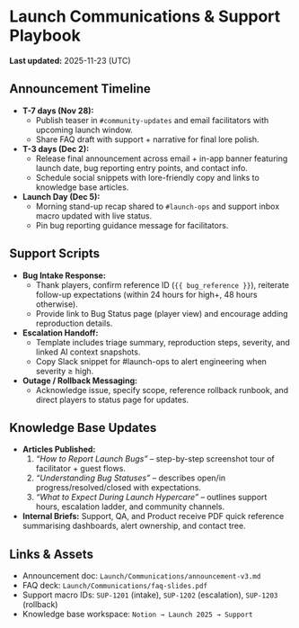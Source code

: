 # Launch Communications & Support Playbook

**Last updated:** 2025-11-23 (UTC)

## Announcement Timeline
- **T-7 days (Nov 28):**
  - Publish teaser in `#community-updates` and email facilitators with upcoming launch window.
  - Share FAQ draft with support + narrative for final lore polish.
- **T-3 days (Dec 2):**
  - Release final announcement across email + in-app banner featuring launch date, bug reporting entry points, and contact info.
  - Schedule social snippets with lore-friendly copy and links to knowledge base articles.
- **Launch Day (Dec 5):**
  - Morning stand-up recap shared to `#launch-ops` and support inbox macro updated with live status.
  - Pin bug reporting guidance message for facilitators.

## Support Scripts
- **Bug Intake Response:**
  - Thank players, confirm reference ID (`{{ bug_reference }}`), reiterate follow-up expectations (within 24 hours for high+, 48 hours otherwise).
  - Provide link to Bug Status page (player view) and encourage adding reproduction details.
- **Escalation Handoff:**
  - Template includes triage summary, reproduction steps, severity, and linked AI context snapshots.
  - Copy Slack snippet for #launch-ops to alert engineering when severity ≥ high.
- **Outage / Rollback Messaging:**
  - Acknowledge issue, specify scope, reference rollback runbook, and direct players to status page for updates.

## Knowledge Base Updates
- **Articles Published:**
  1. *“How to Report Launch Bugs”* – step-by-step screenshot tour of facilitator + guest flows.
  2. *“Understanding Bug Statuses”* – describes open/in progress/resolved/closed with expectations.
  3. *“What to Expect During Launch Hypercare”* – outlines support hours, escalation ladder, and community channels.
- **Internal Briefs:** Support, QA, and Product receive PDF quick reference summarising dashboards, alert ownership, and contact tree.

## Links & Assets
- Announcement doc: `Launch/Communications/announcement-v3.md`
- FAQ deck: `Launch/Communications/faq-slides.pdf`
- Support macro IDs: `SUP-1201` (intake), `SUP-1202` (escalation), `SUP-1203` (rollback)
- Knowledge base workspace: `Notion → Launch 2025 → Support`

